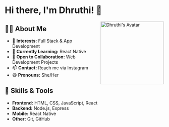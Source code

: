 # Hi there, I'm Dhruthi! 👋

<img align="right" width="200" src="https://avatars.githubusercontent.com/dhruthivijayanand" alt="Dhruthi's Avatar"/>

## 👩‍💻 About Me
- 👀 **Interests:** Full Stack & App Development
- 🌱 **Currently Learning:** React Native
- 💞️ **Open to Collaboration:** Web Development Projects
- 📫 **Contact:** Reach me via Instagram
- 😄 **Pronouns:** She/Her

## 🚀 Skills & Tools
- **Frontend:** HTML, CSS, JavaScript, React
- **Backend:** Node.js, Express
- **Mobile:** React Native
- **Other:** Git, GitHub
